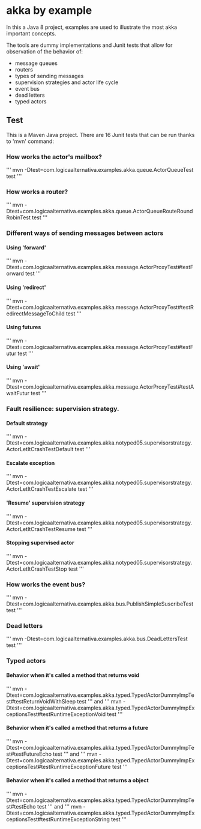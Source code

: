 ﻿# akka by example

In this a Java 8 project, examples are used to illustrate the most akka important concepts.

The tools are dummy implementations and Junit tests that allow for observation of the behavior of:

- message queues
- routers
- types of sending messages
- supervision strategies and actor life cycle
- event bus
- dead letters
- typed actors

## Test
This is a Maven Java project. There are 16 Junit tests that can be run thanks to 'mvn' command:

### How works the actor's mailbox?
'''
mvn -Dtest=com.logicaalternativa.examples.akka.queue.ActorQueueTest test
'''

### How works a router?
'''
mvn -Dtest=com.logicaalternativa.examples.akka.queue.ActorQueueRouteRoundRobinTest test
'''

### Different ways of sending messages between actors

#### Using 'forward'
'''
mvn  -Dtest=com.logicaalternativa.examples.akka.message.ActorProxyTest#testForward test 
'''

#### Using 'redirect'
'''
mvn -Dtest=com.logicaalternativa.examples.akka.message.ActorProxyTest#testRedirectMessageToChild test
'''

#### Using futures
'''
mvn -Dtest=com.logicaalternativa.examples.akka.message.ActorProxyTest#testFutur test
'''

#### Using 'await'
'''
mvn -Dtest=com.logicaalternativa.examples.akka.message.ActorProxyTest#testAwaitFutur test
'''

### Fault resilience: supervision strategy.

#### Default strategy
'''
mvn -Dtest=com.logicaalternativa.examples.akka.notyped05.supervisorstrategy.ActorLetItCrashTestDefault test
'''

#### Escalate exception
'''
mvn -Dtest=com.logicaalternativa.examples.akka.notyped05.supervisorstrategy.ActorLetItCrashTestEscalate test
'''

#### 'Resume' supervision strategy
'''
mvn -Dtest=com.logicaalternativa.examples.akka.notyped05.supervisorstrategy.ActorLetItCrashTestResume test
'''

#### Stopping supervised actor
'''
mvn -Dtest=com.logicaalternativa.examples.akka.notyped05.supervisorstrategy.ActorLetItCrashTestStop test
'''

### How works the event bus?
'''
mvn -Dtest=com.logicaalternativa.examples.akka.bus.PublishSimpleSuscribeTest test
'''

### Dead letters
'''
mvn -Dtest=com.logicaalternativa.examples.akka.bus.DeadLettersTest test
'''

### Typed actors

#### Behavior when it's called a method that returns void
'''
mvn -Dtest=com.logicaalternativa.examples.akka.typed.TypedActorDummyImpTest#testReturnVoidWithSleep test
'''
and
'''
mvn -Dtest=com.logicaalternativa.examples.akka.typed.TypedActorDummyImpExceptionsTest#testRuntimeExceptionVoid test
'''

#### Behavior when it's called a method that returns a future
'''
mvn -Dtest=com.logicaalternativa.examples.akka.typed.TypedActorDummyImpTest#testFutureEcho test
'''
and
'''
mvn -Dtest=com.logicaalternativa.examples.akka.typed.TypedActorDummyImpExceptionsTest#testRuntimeExceptionFuture test
'''

#### Behavior when it's called a method that returns a object
'''
mvn -Dtest=com.logicaalternativa.examples.akka.typed.TypedActorDummyImpTest#testEcho test
'''
and
'''
mvn -Dtest=com.logicaalternativa.examples.akka.typed.TypedActorDummyImpExceptionsTest#testRuntimeExceptionString test
'''
